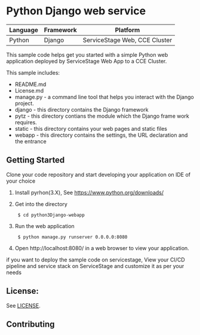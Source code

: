 # Python Django web service

| Language | Framework | Platform|
| -------- | -------- |--------|
| Python | Django| ServiceStage Web, CCE Cluster|

This sample code helps get you started with a simple Python web application
deployed by ServiceStage Web App to a CCE Cluster.

This sample includes:

* README.md
* License.md
* manage.py - a command line tool that helps you interact with the Django project.
* django - this directory contains the Django framework
* pytz - this directory contians the module which  the Django frame work requires.
* static - this directory contains your web pages and static files
* webapp - this directory contains the settings, the URL declaration and the entrance

## Getting Started

Clone your code repository and start developing your application on IDE of your choice

1. Install pyrhon(3.X), See https://www.python.org/downloads/
2. Get into the directory

        $ cd python3Django-webapp

3. Run the web application

        $ python manage.py runserver 0.0.0.0:8080

4. Open http://localhost:8080/ in a web browser to view your application.



if you want to deploy the sample code on servicestage, View your CI/CD pipeline and service stack on ServiceStage and customize it as per your needs

## License:

See [LICENSE](LICENSE).

## Contributing
